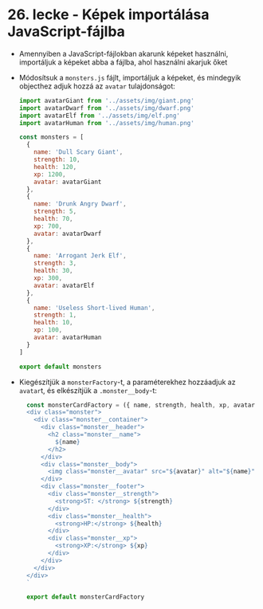 # 26. lecke - Képek importálása JavaScript-fájlba
- Amennyiben a JavaScript-fájlokban akarunk képeket használni, importáljuk a képeket abba a fájlba, ahol használni akarjuk őket
- Módosítsuk a `monsters.js` fájlt, importáljuk a képeket, és mindegyik objecthez adjuk hozzá az `avatar` tulajdonságot:

  ```javascript
  import avatarGiant from '../assets/img/giant.png'
  import avatarDwarf from '../assets/img/dwarf.png'
  import avatarElf from '../assets/img/elf.png'
  import avatarHuman from '../assets/img/human.png'

  const monsters = [
    {
      name: 'Dull Scary Giant',
      strength: 10,
      health: 120,
      xp: 1200,
      avatar: avatarGiant
    },
    {
      name: 'Drunk Angry Dwarf',
      strength: 5,
      health: 70,
      xp: 700,
      avatar: avatarDwarf
    },
    {
      name: 'Arrogant Jerk Elf',
      strength: 3,
      health: 30,
      xp: 300,
      avatar: avatarElf
    },
    {
      name: 'Useless Short-lived Human',
      strength: 1,
      health: 10,
      xp: 100,
      avatar: avatarHuman
    }
  ]

  export default monsters
  ```

- Kiegészítjük a `monsterFactory`-t, a paraméterekhez hozzáadjuk az `avatar`t, és elkészítjük a `.monster__body`-t:

  ```javascript
    const monsterCardFactory = ({ name, strength, health, xp, avatar } = {}) => `
    <div class="monster">
      <div class="monster__container">
        <div class="monster__header">
          <h2 class="monster__name">
            ${name}
          </h2>
        </div>
        <div class="monster__body">
          <img class="monster__avatar" src="${avatar}" alt="${name}" />
        </div>
        <div class="monster__footer">
          <div class="monster__strength">
            <strong>ST: </strong> ${strength}
          </div>
          <div class="monster__health">
            <strong>HP:</strong> ${health}
          </div>
          <div class="monster__xp">
            <strong>XP:</strong> ${xp}
          </div>
        </div>
      </div>
    </div>
    `

    export default monsterCardFactory
  ```